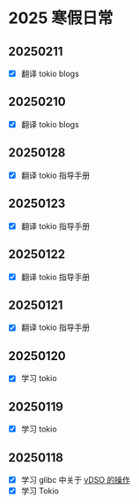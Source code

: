 # 2025 寒假日常

## 20250211

- [x] 翻译 tokio blogs

## 20250210

- [x] 翻译 tokio blogs

## 20250128

- [x] 翻译 tokio 指导手册

## 20250123

- [x] 翻译 tokio 指导手册

## 20250122

- [x] 翻译 tokio 指导手册

## 20250121

- [x] 翻译 tokio 指导手册

## 20250120

- [x] 学习 tokio

## 20250119

- [x] 学习 tokio

## 20250118

- [x] 学习 glibc 中关于 [vDSO 的操作](https://github.com/bminor/glibc/blob/master/elf/setup-vdso.h)
- [x] 学习 Tokio
